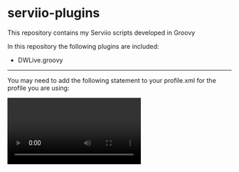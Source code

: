# serviio-plugins
This repository contains my Serviio scripts developed in Groovy

In this repository the following plugins are included:

- DWLive.groovy


---------------------------------------------------------------------


You may need to add the following statement to your profile.xml for the profile you are using:

  <OnlineTranscoding>
                <Video targetContainer="mpegts" targetVCodec="mpeg2video" maxVBitrate="30000" targetACodec="ac3" aBitrate="384">
                       <Matches container="flv" vCodec="h264" />
                </Video>      
  </OnlineTranscoding>





